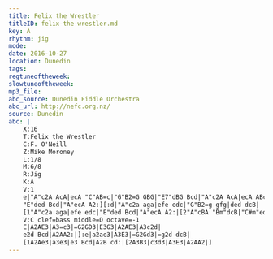 ```yaml
---
title: Felix the Wrestler
titleID: felix-the-wrestler.md
key: A
rhythm: jig
mode:
date: 2016-10-27
location: Dunedin
tags:
regtuneoftheweek:
slowtuneoftheweek:
mp3_file:
abc_source: Dunedin Fiddle Orchestra
abc_url: http://nefc.org.nz/
source: Dunedin
abc: |
    X:16
    T:Felix the Wrestler
    C:F. O'Neill
    Z:Mike Moroney
    L:1/8
    M:6/8
    R:Jig
    K:A
    V:1
    e|"A"c2A AcA|ecA "C"AB=c|"G"B2=G GBG|"E7"dBG Bcd|"A"c2A AcA|ecA ABc|
    "E"ded Bcd|"A"ecA A2:][:d|"A"c2a aga|efe edc|"G"B2=g gfg|ded dcB|
    [1"A"c2a aga|efe edc|"E"ded Bcd|"A"ecA A2:|[2"A"cBA "Bm"dcB|"C#m"edc "D"fed|"A"cBA "E"Bcd|"A"ecA A2|]
    V:C clef=bass middle=D octave=-1
    E|A2AE3|A3=c3|=G2GD3|E3G3|A2AE3|A3c2d|
    e2d Bcd|A2AA2:|]:e|a2ae3|A3E3|=G2Gd3|=g2d dcB|
    [1A2Ae3|a3e3|e3 Bcd|A2B cd:|[2A3B3|c3d3|A3E3|A2AA2|]
---
```

